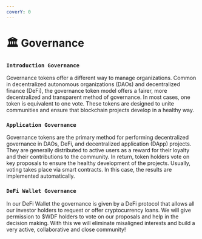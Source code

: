 ```yaml
---
coverY: 0
---
```


# 🏛 Governance

### `Introduction Governance`

Governance tokens offer a different way to manage organizations. Common in decentralized autonomous organizations (DAOs) and decentralized finance (DeFi), the governance token model offers a fairer, more decentralized and transparent method of governance. In most cases, one token is equivalent to one vote. These tokens are designed to unite communities and ensure that blockchain projects develop in a healthy way.

### `Application Governance`

Governance tokens are the primary method for performing decentralized governance in DAOs, DeFi, and decentralized application (DApp) projects. They are generally distributed to active users as a reward for their loyalty and their contributions to the community. In return, token holders vote on key proposals to ensure the healthy development of the projects. Usually, voting takes place via smart contracts. In this case, the results are implemented automatically.

### `DeFi Wallet Governance`

In our DeFi Wallet the governance is given by a DeFi protocol that allows all our investor holders to request or offer cryptocurrency loans. We will give permission to $WDF holders to vote on our proposals and help in the decision making. With this we will eliminate misaligned interests and build a very active, collaborative and close community!

